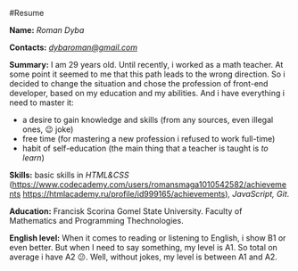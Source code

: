 #Resume

**Name:** *Roman Dyba*

**Contacts:** *dybaroman@gmail.com*


**Summary:** I am 29 years old. Until recently, i worked as a math teacher. At some point it seemed to me that this path leads to the wrong direction. So i decided to change the situation and chose the profession of front-end developer, based on my education and my abilities. And i have everything i need to master it:   
* a desire to gain knowledge and skills (from any sources, even illegal ones, :wink: joke)
* free time (for mastering a new profession i refused to work full-time)
* habit of self-education (the main thing that a teacher is taught  is  *to learn*)


**Skills:** basic skills in *HTML&CSS* (https://www.codecademy.com/users/romansmaga1010542582/achievements     https://htmlacademy.ru/profile/id999165/achievements)*, JavaScript, Git*. 


**Aducation:** Francisk Scorina Gomel State University. Faculty of Mathematics and Programming Thechnologies.


**English level:** When it comes to reading or listening to English, i show B1 or even better. But when I need to say something, my level is A1. So total on average i have A2 :confused:. Well, without jokes, my level is between A1 and A2.